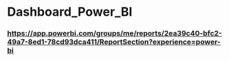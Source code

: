 # Dashboard_Power_BI
### https://app.powerbi.com/groups/me/reports/2ea39c40-bfc2-49a7-8ed1-78cd93dca411/ReportSection?experience=power-bi
